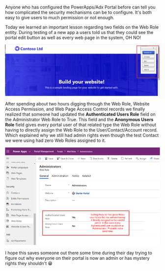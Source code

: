 Anyone who has configured the PowerApps/Adx Portal before can tell you how complicated the security mechanisms can be to configure.  It's both easy to give users to much permission or not enough.  

Today we learned an important lesson regarding two fields on the Web Role entity.  During testing of a new app a users told us that they could see the portal edit button as well as every web page in the system, OH NO!  

![Everyone Is An Admin](https://github.com/rwilson504/Blogger/blob/master/dynamics-portal-authenticated-user-role/portal-editing.png?raw=true)

After spending about two hours digging through the Web Role, Website Access Permission, and Web Page Access Control records we finally realized that someone had updated the **Authenticated Users Role** field on the Administrator Web Role to True.  This field and the **Anonymous Users Role** field gives every portal user of that related type the Web Role without having to directly assign the Web Role to the User/Contact/Account record.  Which explained why we still had admin rights even though the test Contact we were using had zero Web Roles assigned to it.

![Web Role](https://github.com/rwilson504/Blogger/blob/master/dynamics-portal-authenticated-user-role/web-role.png?raw=true)

I hope this saves someone out there some time during their day trying to figure out why everyone on their portal is now an admin or has mystery rights they shouldn't 😁



<!--stackedit_data:
eyJwcm9wZXJ0aWVzIjoidGl0bGU6IFBvd2VyQXBwcyBQb3J0YW
wgLSBVc2VycyBDYW4gU2VlIE1vcmUgVGhhbiBUaGVpciBBc3Np
Z25lZCBXZWIgUm9sZXMgQWxsb3dcbmF1dGhvcjogUmljaGFyZC
BXaWxzb25cbnRhZ3M6ICdwb3dlcmFwcHMsIHBvcnRhbCwgd2Vi
cmVvbGUsIHNlY3VyaXR5LCBhZG1pbmlzdHJhdG9yJ1xuIiwiaG
lzdG9yeSI6Wzc1NDg4MjAyOSwxNDg3NDgzNTMzLC0xNTMzNTQ3
NzMwLC0xMzU5ODE5NDM0LC0xMjE0NDA4MzUwLDcxMjA3MDQyNV
19
-->
